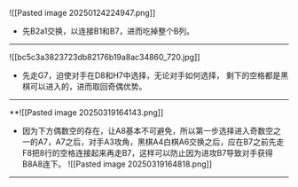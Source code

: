 ![[Pasted image 20250124224947.png]]
* 先B2a1交换，以连接B1和B7，进而吃掉整个B列。

---

![[bc5c3a3823723db82176b19a8ac34860_720.jpg]]
* 先走G7，迫使对手在D8和H7中选择，无论对手如何选择， 剩下的空格都是黑棋可以进入的，进而取回奇偶优势。

---

**![[Pasted image 20250319164143.png]]
* 因为下方偶数空的存在，让A8基本不可避免，所以第一步选择进入奇数空之一的A7，A7之后，对手A3攻角，黑棋A4白棋A6交换之后，应在B7之前先走F8把8行的空格连接起来再走B7，这样可以防止因为进攻B7导致对手获得B8A8连下。
![[Pasted image 20250319164818.png]]

---
